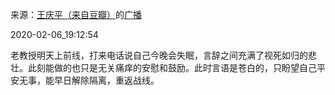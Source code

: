 来源：[王庆平（来自豆瓣）](https://www.douban.com/people/71831647/)的[广播](https://www.douban.com/people/71831647/status/2794403462/)


2020-02-06_19:12:54


老教授明天上前线，打来电话说自己今晚会失眠，言辞之间充满了视死如归的悲壮。此刻能做的也只是无关痛痒的安慰和鼓励。此时言语是苍白的，只盼望自己平安无事，能早日解除隔离，重返战线。
